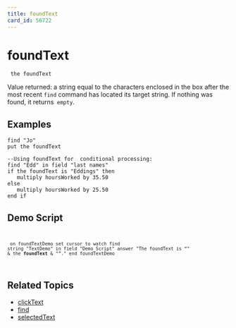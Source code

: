 ```yaml
---
title: foundText
card_id: 56722
---
```


# foundText

<code><pre>
the foundText
</pre></code>

Value returned: a string equal to the characters enclosed in the box after the most recent <code>find</code> command has located its target string. If nothing was found, it returns<code> empty</code>. 


## Examples

```
find "Jo"
put the foundText

--Using foundText for  conditional processing:
find "Edd" in field "last names"
if the foundText is "Eddings" then
   multiply hoursWorked by 35.50
else
   multiply hoursWorked by 25.50
end if
```

## Demo Script

<code><pre>
<code><pre>
on foundTextDemo
 set cursor to watch
 find string "TextDemo" in field "Demo Script"
 answer "The foundText is “" & the <b>foundText</b> & "”."
end foundTextDemo
</pre></code>
</pre></code>

## Related Topics

* [clickText](/HyperTalkReference/functions/clickText)
* [find](/HyperTalkReference/commands/find)
* [selectedText](/HyperTalkReference/functions/selectedText)
